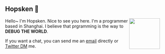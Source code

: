 ## Hopsken 🎩

<p>
<img align="right" width="100" height="100" src="https://github-readme-stats.vercel.app/api?username=hopsken&show_icons=true&icon_color=0366d6&text_color=24292e&bg_color=ffffff&hide_title=true" />
</p>

Hello~ I'm Hopsken. Nice to see you here. I'm a programmer based in Shanghai. I believe that prgramming is the way to **DEBUG THE WORLD**.

If you want a chat, you can send me an [email](mailto:shaowei5+github@icloud.com) directly or [Twitter DM](https://twitter.com/hopsken) me. 
